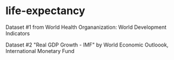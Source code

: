 # life-expectancy


Dataset #1 from World Health Organanization: World Development Indicators



Dataset #2 "Real GDP Growth - IMF" by World Economic Outloook, International Monetary Fund

